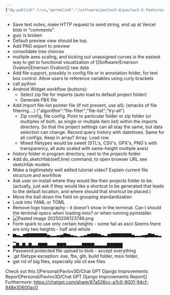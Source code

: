 ```yaml
---
{"dg-publish":true,"permalink":"/software/pavlov3-d/pavlov3-d-features-to-add-2025-02-feb-06/","noteIcon":"","created":"2025-02-06T10:06:59.174-06:00"}
---
```


- Save text notes, make HTTP request to send string, end up at Vercel blob in "comments". 
- guic is broken
- Default preview view should be top.
- Add PNG export to preview
- consolidate tree choices
- multiple axes scaling, and kicking out unassigned curves is the easiest way to get to functional visualization of [[Software/Emerson Ovation\|Emerson Ovation]] raw data 
- Add file support, possibly in config file or in annotation folder, for text box control. Allow users to reference variables using curly brackets
- call python
- Android Widget workflow (buttons):
	- Select zip file for imports (auto load to default project folder)
	- Generate FBX file
- Add import file-list pointer file (if not present, use all); (smacks of file filtering....) ("algorithm":"file-filter";"file-list";"try-all")
	- Zip config, file config. Point to particular folder or zip folder (or multiples of both, as single or multiple item list) within the imports directory. So that the project settings can all stay the same, but data selection can change. Record query history with datetimes. Same for all configs. Keep in array? Array. Load row.
	- Mixed filetypes would be sweet (STL's, CSV's, GPX's, PNG's with transparency, all auto scaled with same-height multiple axes)
- *history* folder in program directory, next to the *projects* folder
- Add do_sketchfab(self,line) command, to open browser URL see sketchfab models
- Make a legitimately well edited tutorial video? Explain current file structure and workflow
- Ask user on install where they would like their projects folder to be.  (actually, just ask if they would like a shortcut to be generated that leads to the default location, and where should that shortcut be placed.)
- Move the ball down the field on grouping standardization
- Look into YAML or TOML
- Remove logo topography - it doesn't show in the terminal. Can I should the terminal specs when loading inno? or when running pyinstaller.
- ![Pasted image 20250206123746.png](/img/user/Pasted%20image%2020250206123746.png)
- Form spark to use only certain heights - some fail as ascii Seems there are only two heights - half and whole
- ▅▃▂▅▆▆▆▆▆▆▄▂▂▃▄▆▅▃▂▁▂▃▅▆▆▅▃▂▅▆▆▆▆▆▆▄▂▂▃▄▆▅▃▂▁
- ▄█▄█▄█▄▄███▄▄▄███▄▄▄▄▄████▄▄▄▄█████
- Password protected file upload to blob - accept everything
- .git filetype exception: exe, fbx, glb, build folder, msix folder, 
- get rid of big files, especially old cli exe files


Check out this [[Personal/Pavlov3D/Chat GPT Django Improvements Report\|Personal/Pavlov3D/Chat GPT Django Improvements Report]]
Furthermore: https://chatgpt.com/share/67a526cc-a7c0-8001-94cf-948e30600ac0
